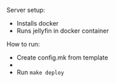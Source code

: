 Server setup:
- Installs docker
- Runs jellyfin in docker container  


How to run:
- Create config.mk from template
- 
- Run `make deploy`
